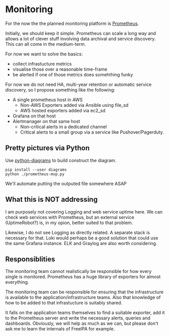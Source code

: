 # Monitoring

For the now the the planned monitoring platform is [Prometheus](https://prometheus.io/).

Initially, we should keep it simple. Prometheus can scale a long way and
allows a lot of clever stuff involving data archival and service discovery.
This can all come in the medium-term.

For now we want to solve the basics:

- collect infrastucture metrics
- visualise those over a reasonable time-frame
- be alerted if one of those metrics does somehthing funky

For now we do not need HA, multi-year retention or automatic service discovery,
so I propose something like the following:

- A single prometheus host in AWS
  - Non-AWS Exporters added via Ansible using file_sd
  - AWS hosted exporters added via ec2_sd
- Grafana on that host
- Alertmanager on that same host
  - Non-critical alerts in a dedicated channel
  - Critical alerts to a small group via a service like Pushover/Pagerduty.

## Pretty pictures via Python

Use [python-diagrams](https://diagrams.mingrammer.com) to build construct the diagram.

```
pip install --user diagrams
python ./prometheus-mvp.py
```

We'll automate putting the outputed file somewhere ASAP

## What this is NOT addressing

I am purposely not covering Logging and web service uptime here. We can check
web services with Prometheus, but an external service (UptimeRobot?) is, in my
opion, better suited to that problem.

Likewise, I do not see Logging as directly related. A separate stack is
necessary for that. Loki would perhaps be a good solution that could
use the same Grafana instance. ELK and Graylog are also worth considering.

## Responsiblities

The monitoring team cannot realistically be responsible for how every single
is monitored. Prometheus has a huge library of exporters for almost everything.

The monitoring team can be responsible for ensuring that the infrastructure is
available to the application/infrastructure teams. Also that knowledge of how
to be added to that infrastucture is suitably shared.

It falls on the application teams themselves to find a suitable exporter, add
it to the Prometheus server and write the necessary alerts, queries and
dashboards. Obviously, we will help as much as we can, but please don't ask
me to learn the internals of FreeIPA for example.
